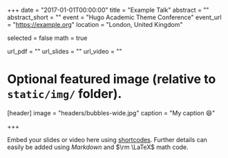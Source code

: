 +++
date = "2017-01-01T00:00:00"
title = "Example Talk"
abstract = ""
abstract_short = ""
event = "Hugo Academic Theme Conference"
event_url = "https://example.org"
location = "London, United Kingdom"

selected = false
math = true

url_pdf = ""
url_slides = ""
url_video = ""

# Optional featured image (relative to `static/img/` folder).
[header]
image = "headers/bubbles-wide.jpg"
caption = "My caption :smile:"

+++

Embed your slides or video here using [shortcodes](https://gcushen.github.io/hugo-academic-demo/post/writing-markdown-latex/). Further details can easily be added using *Markdown* and $\rm \LaTeX$ math code. 